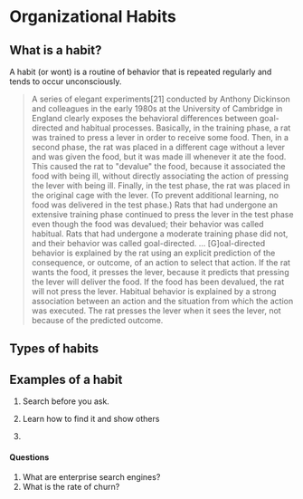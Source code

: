 # Organizational Habits

## What is a habit?

A habit (or wont) is a routine of behavior that is repeated regularly and tends to occur unconsciously.

> A series of elegant experiments[21] conducted by Anthony Dickinson and colleagues in the early 1980s at the University of Cambridge in England clearly exposes the behavioral differences between goal-directed and habitual processes. Basically, in the training phase, a rat was trained to press a lever in order to receive some food. Then, in a second phase, the rat was placed in a different cage without a lever and was given the food, but it was made ill whenever it ate the food. This caused the rat to "devalue" the food, because it associated the food with being ill, without directly associating the action of pressing the lever with being ill. Finally, in the test phase, the rat was placed in the original cage with the lever. (To prevent additional learning, no food was delivered in the test phase.) Rats that had undergone an extensive training phase continued to press the lever in the test phase even though the food was devalued; their behavior was called habitual. Rats that had undergone a moderate training phase did not, and their behavior was called goal-directed. … [G]oal-directed behavior is explained by the rat using an explicit prediction of the consequence, or outcome, of an action to select that action. If the rat wants the food, it presses the lever, because it predicts that pressing the lever will deliver the food. If the food has been devalued, the rat will not press the lever. Habitual behavior is explained by a strong association between an action and the situation from which the action was executed. The rat presses the lever when it sees the lever, not because of the predicted outcome.

## Types of habits

## Examples of a habit

1. Search before you ask.

2. Learn how to find it and show others

3. 

#### Questions

1. What are enterprise search engines?
2. What is the rate of churn?
